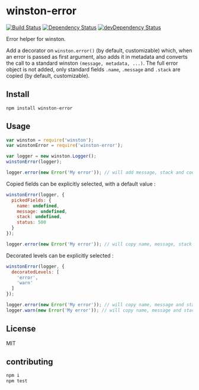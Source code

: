 # winston-error
[![Build Status](https://travis-ci.org/lemonde/winston-error.svg?branch=master)](https://travis-ci.org/lemonde/winston-error)
[![Dependency Status](https://david-dm.org/lemonde/winston-error.svg?theme=shields.io)](https://david-dm.org/lemonde/winston-error)
[![devDependency Status](https://david-dm.org/lemonde/winston-error/dev-status.svg?theme=shields.io)](https://david-dm.org/lemonde/winston-error#info=devDependencies)

Error helper for winston.

Add a decorator on `winston.error()` (by default, customizable) which, when an error is passed as first argument,
also adds it in metadata and converts the call to a standard winston `(message, metadata, ...)`.
The full error object is not added, only standard fields `.name`, `.message` and `.stack` are copied (by default, customizable).


## Install

```
npm install winston-error
```

## Usage

```js
var winston = require('winston');
var winstonError = require('winston-error');

var logger = new winston.Logger();
winstonError(logger);

logger.error(new Error('My error')); // will add message, stack and code in meta
```

Copied fields can be explicitly selected, with a default value :

```js
winstonError(logger, {
  pickedFields: {
    name: undefined,
    message: undefined,
    stack: undefined,
    status: 500
  }
});

logger.error(new Error('My error')); // will copy name, message, stack and status in meta
```

Decorated levels can be explicitly selected :

```js
winstonError(logger, {
  decoratedLevels: [
    'error',
    'warn'
  ]
});

logger.error(new Error('My error')); // will copy name, message and stack in meta
logger.warn(new Error('My error')); // will copy name, message and stack in meta
```


## License

MIT


## contributing

```bash
npm i
npm test
```
